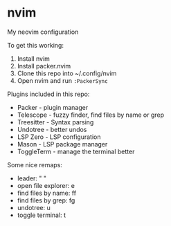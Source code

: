 # nvim 

My neovim configuration

To get this working:

1. Install nvim
2. Install packer.nvim
3. Clone this repo into ~/.config/nvim
4. Open nvim and run `:PackerSync`


Plugins included in this repo:

- Packer - plugin manager
- Telescope - fuzzy finder, find files by name or grep
- Treesitter - Syntax parsing
- Undotree - better undos
- LSP Zero - LSP configuration
- Mason - LSP package manager
- ToggleTerm - manage the terminal better



Some nice remaps:

- leader: " "
- open file explorer: <leader>e
- find files by name: <leader>ff
- find files by grep: <leader>fg
- undotree: <leader>u
- toggle terminal: <leader>t
